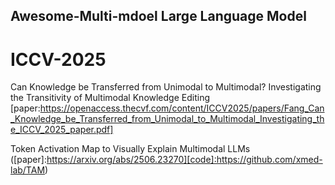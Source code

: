 ## Awesome-Multi-mdoel Large Language Model
# ICCV-2025


Can Knowledge be Transferred from Unimodal to Multimodal? Investigating the Transitivity of Multimodal Knowledge Editing [paper:https://openaccess.thecvf.com/content/ICCV2025/papers/Fang_Can_Knowledge_be_Transferred_from_Unimodal_to_Multimodal_Investigating_the_ICCV_2025_paper.pdf]

Token Activation Map to Visually Explain Multimodal LLMs ([paper]:https://arxiv.org/abs/2506.23270][code]:https://github.com/xmed-lab/TAM)
